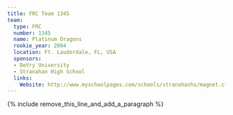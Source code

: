 ```yaml
---
title: FRC Team 1345
team:
  type: FRC
  number: 1345
  name: Platinum Dragons
  rookie_year: 2004
  location: Ft. Lauderdale, FL, USA
  sponsors:
  - DeVry University
  - Stranahan High School
  links:
    Website: http://www.myschoolpages.com/schools/stranahanhs/magnet.cfm?subpage=489964
---
```


{% include remove_this_line_and_add_a_paragraph %}